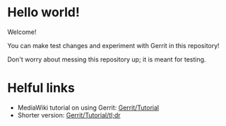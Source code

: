 # Hello world!
Welcome!

You can make test changes and experiment with Gerrit in this repository!

Don't worry about messing this repository up; it is meant for testing.

# Helful links

- MediaWiki tutorial on using Gerrit: [Gerrit/Tutorial](https://www.mediawiki.org/wiki/Gerrit/Tutorial)
- Shorter version: [Gerrit/Tutorial/tl;dr](https://www.mediawiki.org/wiki/Gerrit/Tutorial/tl;dr)
